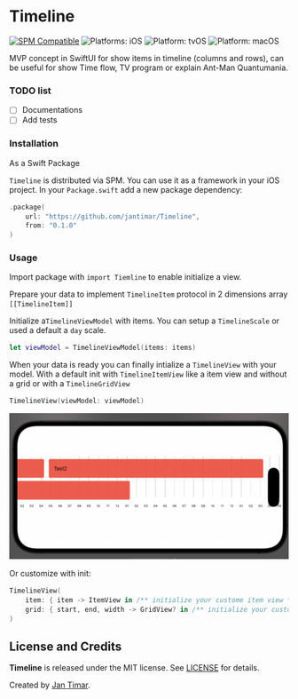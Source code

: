# Timeline

[![SPM Compatible](https://img.shields.io/badge/spm-compatible-brightgreen.svg?style=flat)](https://swift.org/package-manager)
![Platforms: iOS](https://img.shields.io/badge/platforms-iOS-brightgreen.svg?style=flat)
![Platform: tvOS](https://img.shields.io/badge/platforms-tvOS-brightgreen.svg?style=flat)
![Platform: macOS](https://img.shields.io/badge/platforms-macOS-brightgreen.svg?style=flat)

MVP concept in SwiftUI for show items in timeline (columns and rows), can be useful for show Time flow, TV program or explain Ant-Man Quantumania.

### TODO list
- [ ] Documentations
- [ ] Add tests

### Installation

As a Swift Package

`Timeline` is distributed via SPM. You can use it as a framework in your iOS project. In your `Package.swift` add a new package dependency:

```swift
.package(
    url: "https://github.com/jantimar/Timeline",
    from: "0.1.0"
)
```

### Usage

Import package with `import Tiemline` to enable initialize a view.

Prepare your data to implement `TimelineItem` protocol in 2 dimensions array `[[TimelineItem]]`

Initialize a`TimelineViewModel` with items. You can setup a `TimelineScale` or used a default a `day` scale.

```swift
let viewModel = TimelineViewModel(items: items) 

``` 
When your data is ready you can finally intialize a `TimelineView` with your model.
With a default init with `TimelineItemView` like a item view and without a grid or with a  `TimelineGridView`
```swift
TimelineView(viewModel: viewModel)
```
![default](/assets/sample2.png)

Or customize with init:
```swift
TimelineView(
    item: { item -> ItemView in /** initialize your custome item view **/ },
    grid: { start, end, width -> GridView? in /** initialize your custome grid view **/ }
)
```

## License and Credits

**Timeline** is released under the MIT license. See [LICENSE](/LICENSE) for details.

Created by [Jan Timar](https://github.com/jantimar).
